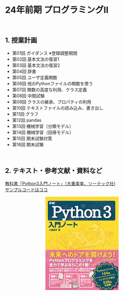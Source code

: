 # 24年前期 プログラミングⅡ

<br>

## 1. 授業計画

- 第01回 ガイダンス ※登録調整期間
- 第02回 基本文法の復習1
- 第03回 基本文法の復習2
- 第04回 辞書
- 第05回 ユーザ定義関数
- 第06回 他のPythonファイルの関数を使う
- 第07回 関数の高度な利用、クラス定義
- 第08回 中間試験
- 第09回 クラスの継承、プロパティの利用
- 第10回 テキストファイルの読み込み、書き出し
- 第11回 グラフ
- 第12回 pandas
- 第13回 機械学習（分類モデル）
- 第14回 機械学習（回帰モデル）
- 第15回 期末試験対策
- 第16回 期末試験

<br>

## 2. テキスト・参考文献・資料など

[教科書「Python3入門ノート」（大重美幸、ソーテック社) ](https://www.amazon.co.jp/dp/4800711673/) <br>
[サンプルコードはココ](http://www.sotechsha.co.jp/sp/1167/)
<div align="center">
<img src="./etc/image/python3_intro_large.jpg" alt="Python3入門ノート" title="Python3入門ノート" width=240>
</div>

<br>
